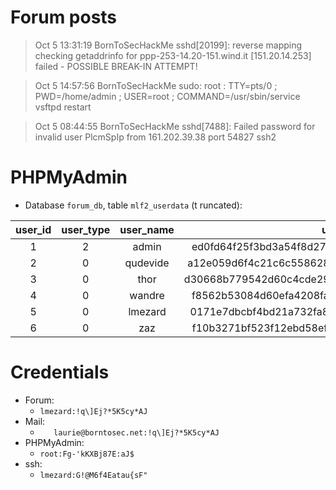 # Forum posts

> Oct 5 13:31:19 BornToSecHackMe sshd[20199]: reverse mapping checking getaddrinfo for ppp-253-14.20-151.wind.it [151.20.14.253] failed - POSSIBLE BREAK-IN ATTEMPT!

> Oct 5 14:57:56 BornToSecHackMe sudo: root : TTY=pts/0 ; PWD=/home/admin ; USER=root ; COMMAND=/usr/sbin/service vsftpd restart

> Oct 5 08:44:55 BornToSecHackMe sshd[7488]: Failed password for invalid user PlcmSpIp from 161.202.39.38 port 54827 ssh2

# PHPMyAdmin

- Database `forum_db`, table `mlf2_userdata` (t runcated):

| user_id | user_type | user_name | user_pw | user_email | email_contact | user_ip |
| :-: | :-: | :-: | :-: | :-: | :-: | :-: |
| 1	| 2	| admin |	ed0fd64f25f3bd3a54f8d272ba93b6e76ce7f3d0516d551c28 | admin@borntosec.net | 1 | 192.168.1.47 |
| 2	| 0	| qudevide | a12e059d6f4c21c6c5586283c8ecb2b65618ed0a0dc1b302a2 | qudevide@borntosec.net | 0 | 192.168.1.47	|
| 3	| 0	| thor | d30668b779542d60c4cde29e7170148198b1623f4453866797 | thor@borntosec.net | 0 | 192.168.1.47 |
| 4	| 0	| wandre | f8562b53084d60efa4208fa50d1ef753ef18e089d2dd56c4ed | wandre@borntosec.net | 0 | 192.168.1.47 |
| 5	| 0	| lmezard | 0171e7dbcbf4bd21a732fa859ea98a2950b4f8aa1e5365dc90 | laurie@borntosec.net | 0 | 192.168.56.1 |
| 6	| 0	| zaz | f10b3271bf523f12ebd58ef8581c851991bf0d4b4c4bf49d7c | zaz@borntosec.net | 0 | 192.168.1.47 |


# Credentials

- Forum:
  + `lmezard:!q\]Ej?*5K5cy*AJ`
- Mail:
  + `	laurie@borntosec.net:!q\]Ej?*5K5cy*AJ`
- PHPMyAdmin:
  + `root:Fg-'kKXBj87E:aJ$`
- ssh:
  + `lmezard:G!@M6f4Eatau{sF"`